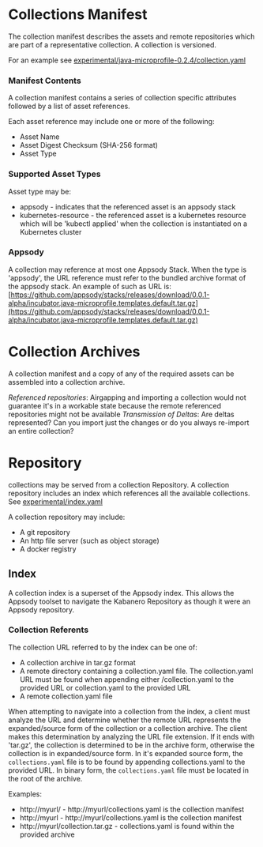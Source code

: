 # Collections Manifest

The collection manifest describes the assets and remote repositories which are part of a representative collection. A collection is versioned. 

For an example see [experimental/java-microprofile-0.2.4/collection.yaml](experimental/java-microprofile-0.2.4/collection.yaml)

### Manifest Contents

A collection manifest contains a series of collection specific attributes followed by a list of asset references. 

Each asset reference may include one or more of the following: 
* Asset Name
* Asset Digest Checksum (SHA-256 format)
* Asset Type

### Supported Asset Types

Asset type may be: 

* appsody - indicates that the referenced asset is an appsody stack
* kubernetes-resource - the referenced asset is a kubernetes resource which will be 'kubectl applied' when the collection is instantiated on a Kubernetes cluster

### Appsody

A collection may reference at most one Appsody Stack. When the type is 'appsody', the URL reference must refer to the bundled archive format of the appsody stack. An example of such as URL is: [https://github.com/appsody/stacks/releases/download/0.0.1-alpha/incubator.java-microprofile.templates.default.tar.gz](https://github.com/appsody/stacks/releases/download/0.0.1-alpha/incubator.java-microprofile.templates.default.tar.gz)

# Collection Archives

A collection manifest and a copy of any of the required assets can be assembled into a collection archive. 

*Referenced repositories*: Airgapping and importing a collection would not guarantee it's in a workable state because the remote referenced repositories might not be available
*Transmission of Deltas*: Are deltas represented? Can you import just the changes or do you always re-import an entire collection? 

# Repository

collections may be served from a collection Repository. A collection repository includes an index which references all the available collections. See [experimental/index.yaml](experimental/index.yaml)

A collection repository may include: 
* A git repository
* An http file server (such as object storage)
* A docker registry

## Index

A collection index is a superset of the Appsody index. This allows the Appsody toolset to navigate the Kabanero Repository as though it were an Appsody repository. 

### Collection Referents

The collection URL referred to by the index can be one of: 

* A collection archive in tar.gz format
* A remote directory containing a collection.yaml file. The collection.yaml URL must be found when appending either /collection.yaml to the provided URL or collection.yaml to the provided URL
* A remote collection.yaml file

When attempting to navigate into a collection from the index, a client must analyze the URL and determine whether the remote URL represents the expanded/source form of the collection or a collection archive. The client makes this determination by analyzing the URL file extension. If it ends with 'tar.gz', the collection is determined to be in the archive form, otherwise the collection is in expanded/source form. In it's expanded source form, the `collections.yaml` file is to be found by appending collections.yaml to the provided URL. In binary form, the `collections.yaml` file must be located in the root of the archive. 

Examples:

* http://myurl/ - http://myurl/collections.yaml is the collection manifest
* http://myurl - http://myurl/collections.yaml is the collection manifest
* http://myurl/collection.tar.gz - collections.yaml is found within the provided archive
